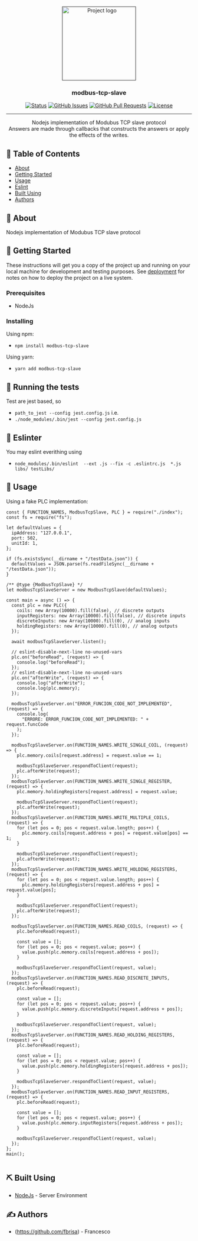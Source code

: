 <p align="center">
  <a href="" rel="noopener">
 <img width=200px height=200px src="https://i.imgur.com/6wj0hh6.jpg" alt="Project logo"></a>
</p>

<h3 align="center">modbus-tcp-slave</h3>

<div align="center">

[![Status](https://img.shields.io/badge/status-active-success.svg)]()
[![GitHub Issues](https://img.shields.io/github/issues/kylelobo/The-Documentation-Compendium.svg)](https://github.com/kylelobo/The-Documentation-Compendium/issues)
[![GitHub Pull Requests](https://img.shields.io/github/issues-pr/kylelobo/The-Documentation-Compendium.svg)](https://github.com/kylelobo/The-Documentation-Compendium/pulls)
[![License](https://img.shields.io/badge/license-GPL-blue.svg)](/LICENSE)

</div>

---

<p align="center"> Nodejs implementation of Modubus TCP slave protocol<br>
  Answers are made through callbacks that constructs the answers or apply the effects of the writes.
    <br> 
</p>

## 📝 Table of Contents

- [About](#about)
- [Getting Started](#getting_started)
- [Usage](#usage)
- [Eslint](#eslint)
- [Built Using](#built_using)
- [Authors](#authors)

## 🧐 About <a name = "about"></a>

Nodejs implementation of Modubus TCP slave protocol

## 🏁 Getting Started <a name = "getting_started"></a>

These instructions will get you a copy of the project up and running on your local machine for development and testing purposes. See [deployment](#deployment) for notes on how to deploy the project on a live system.

### Prerequisites

- NodeJs

### Installing

Using npm:
* `npm install modbus-tcp-slave`

Using yarn:
* `yarn add modbus-tcp-slave`

## 🔧 Running the tests <a name = "tests"></a>

Test are jest based, so
* `path_to_jest --config jest.config.js`
i.e.
* `./node_modules/.bin/jest --config jest.config.js`

## 🔧 Eslinter <a name = "eslint"></a>

You may eslint everithing using
* `node_modules/.bin/eslint  --ext .js --fix -c .eslintrc.js  *.js libs/ testLibs/`

## 🎈 Usage <a name="usage"></a>
Using a fake PLC implementation:

```
const { FUNCTION_NAMES, ModbusTcpSlave, PLC } = require("./index");
const fs = require("fs");

let defaultValues = {
  ipAddress: "127.0.0.1",
  port: 502,
  unitId: 1,
};

if (fs.existsSync(__dirname + "/testData.json")) {
  defaultValues = JSON.parse(fs.readFileSync(__dirname + "/testData.json"));
}

/** @type {ModbusTcpSlave} */
let modbusTcpSlaveServer = new ModbusTcpSlave(defaultValues);

const main = async () => {
  const plc = new PLC({
    coils: new Array(10000).fill(false), // discrete outputs
    inputRegisters: new Array(10000).fill(false), // discrete inputs
    discreteInputs: new Array(10000).fill(0), // analog inputs
    holdingRegisters: new Array(10000).fill(0), // analog outputs
  });

  await modbusTcpSlaveServer.listen();

  // eslint-disable-next-line no-unused-vars
  plc.on("beforeRead", (request) => {
    console.log("beforeRead");
  });
  // eslint-disable-next-line no-unused-vars
  plc.on("afterWrite", (request) => {
    console.log("afterWrite");
    console.log(plc.memory);
  });

  modbusTcpSlaveServer.on("ERROR_FUNCION_CODE_NOT_IMPLEMENTED", (request) => {
    console.log(
      "ERRORE: ERROR_FUNCION_CODE_NOT_IMPLEMENTED: " + request.funcCode
    );
  });

  modbusTcpSlaveServer.on(FUNCTION_NAMES.WRITE_SINGLE_COIL, (request) => {
    plc.memory.coils[request.address] = request.value == 1;

    modbusTcpSlaveServer.respondToClient(request);
    plc.afterWrite(request);
  });
  modbusTcpSlaveServer.on(FUNCTION_NAMES.WRITE_SINGLE_REGISTER, (request) => {
    plc.memory.holdingRegisters[request.address] = request.value;

    modbusTcpSlaveServer.respondToClient(request);
    plc.afterWrite(request);
  });
  modbusTcpSlaveServer.on(FUNCTION_NAMES.WRITE_MULTIPLE_COILS, (request) => {
    for (let pos = 0; pos < request.value.length; pos++) {
      plc.memory.coils[request.address + pos] = request.value[pos] == 1;
    }

    modbusTcpSlaveServer.respondToClient(request);
    plc.afterWrite(request);
  });
  modbusTcpSlaveServer.on(FUNCTION_NAMES.WRITE_HOLDING_REGISTERS, (request) => {
    for (let pos = 0; pos < request.value.length; pos++) {
      plc.memory.holdingRegisters[request.address + pos] = request.value[pos];
    }

    modbusTcpSlaveServer.respondToClient(request);
    plc.afterWrite(request);
  });

  modbusTcpSlaveServer.on(FUNCTION_NAMES.READ_COILS, (request) => {
    plc.beforeRead(request);

    const value = [];
    for (let pos = 0; pos < request.value; pos++) {
      value.push(plc.memory.coils[request.address + pos]);
    }

    modbusTcpSlaveServer.respondToClient(request, value);
  });
  modbusTcpSlaveServer.on(FUNCTION_NAMES.READ_DISCRETE_INPUTS, (request) => {
    plc.beforeRead(request);

    const value = [];
    for (let pos = 0; pos < request.value; pos++) {
      value.push(plc.memory.discreteInputs[request.address + pos]);
    }

    modbusTcpSlaveServer.respondToClient(request, value);
  });
  modbusTcpSlaveServer.on(FUNCTION_NAMES.READ_HOLDING_REGISTERS, (request) => {
    plc.beforeRead(request);

    const value = [];
    for (let pos = 0; pos < request.value; pos++) {
      value.push(plc.memory.holdingRegisters[request.address + pos]);
    }

    modbusTcpSlaveServer.respondToClient(request, value);
  });
  modbusTcpSlaveServer.on(FUNCTION_NAMES.READ_INPUT_REGISTERS, (request) => {
    plc.beforeRead(request);

    const value = [];
    for (let pos = 0; pos < request.value; pos++) {
      value.push(plc.memory.inputRegisters[request.address + pos]);
    }

    modbusTcpSlaveServer.respondToClient(request, value);
  });
};
main();


```

## ⛏️ Built Using <a name = "built_using"></a>

- [NodeJs](https://nodejs.org/en/) - Server Environment

## ✍️ Authors <a name = "authors"></a>

- (https://github.com/fbrisa) - Francesco

